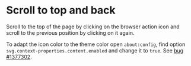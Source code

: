 # Scroll to top and back
Scroll to the top of the page by clicking on the browser action icon and scroll to the previous position by clicking on it again.

To adapt the icon color to the theme color open `about:config`, find option `svg.context-properties.content.enabled` and change it to `true`. See [bug #1377302](https://bugzilla.mozilla.org/show_bug.cgi?id=1377302).
